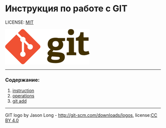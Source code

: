 # Инструкция по работе с GIT

LICENSE: [MIT](./license.md)

![](./assets/git-logo.png)

---

### Содержание:
1. [instruction](./instruction.md)
2. [operations](./operations.md)
3. [git add](./add.md)

---

GIT logo by Jason Long - http://git-scm.com/downloads/logos, license:[CC BY 4.0](https://creativecommons.org/licenses/by/4.0/) 